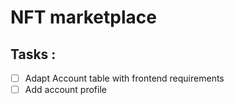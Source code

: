 # NFT marketplace

## Tasks :

 - [ ] Adapt Account table with frontend requirements 
 - [ ] Add account profile

